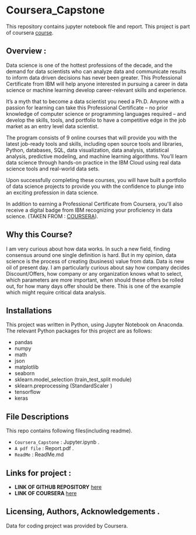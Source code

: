 # Coursera_Capstone

This repository contains jupyter notebook file and report. This project is part of coursera [course](https://www.coursera.org/professional-certificates/ibm-data-science).

## Overview :
Data science is one of the hottest professions of the decade, and the demand for data scientists who can analyze data and communicate results to inform data driven decisions has never been greater. This Professional Certificate from IBM will help anyone interested in pursuing a career in data science or machine learning develop career-relevant skills and experience. 

It’s a myth that to become a data scientist you need a Ph.D. Anyone with a passion for learning can take this Professional Certificate – no prior knowledge of computer science or programming languages required – and develop the skills, tools, and portfolio to have a competitive edge in the job market as an entry level data scientist.

The program consists of 9 online courses that will provide you with the latest job-ready tools and skills, including open source tools and libraries, Python, databases, SQL, data visualization, data analysis, statistical analysis, predictive modeling, and machine learning algorithms. You’ll learn data science through hands-on practice in the IBM Cloud using real data science tools and real-world data sets.

Upon successfully completing these courses, you will have built a portfolio of data science projects to provide you with the confidence to plunge into an exciting profession in data science.

In addition to earning a Professional Certificate from Coursera, you'll also receive a digital badge from IBM recognizing your proficiency in data science. (TAKEN FROM : [COURSERA](https://www.coursera.org/professional-certificates/ibm-data-science)).

## Why this Course?
I am very curious about how data works. In such a new field, finding consensus around one single definition is hard. But in my opinion, data science is the process of creating (business) value from data. Data is new oil of present day.  I am particularly curious about say how company decides Discount/Offers, how company or any organization knows what to select, which parameters are more important, when should these offers be rolled out, for how many days offer should be there. This is one of the example which might require critical data analysis.

## Installations
This project was written in Python, using Jupyter Notebook on Anaconda. The relevant Python packages for this project are as follows:

- pandas
- numpy
- math
- json
- matplotlib
- seaborn
- sklearn.model_selection (train_test_split module)
- sklearn.preprocessing (StandardScaler )
- tensorflow
- keras 

## File Descriptions
This repo contains following files(including readme). 
- `Coursera_Capstone` : Jupyter.ipynb .
- `A pdf file` : Report.pdf .
- `ReadMe` : ReadMe.md
 
## Links for project :
- **LINK OF GITHUB REPOSITORY** [here](https://github.com/dheerajpant/Coursera_Capstone)
- **LINK OF COURSERA** [here](https://www.coursera.org/professional-certificates/ibm-data-science)


## Licensing, Authors, Acknowledgements .
Data for coding project was provided by Coursera.
